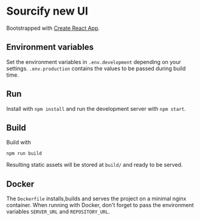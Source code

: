 # Sourcify new UI

Bootstrapped with [Create React App](https://github.com/facebook/create-react-app).

## Environment variables

Set the environment variables in `.env.development` depending on your settings. `.env.production` contains the values to be passed during build time.

## Run

Install with `npm install` and run the development server with `npm start`.

## Build

Build with

```
npm run build
```

Resulting static assets will be stored at `build/` and ready to be served.

## Docker

The `Dockerfile` installs,builds and serves the project on a minimal nginx container. When running with Docker, don't forget to pass the environment variables `SERVER_URL` and `REPOSITORY_URL`.

